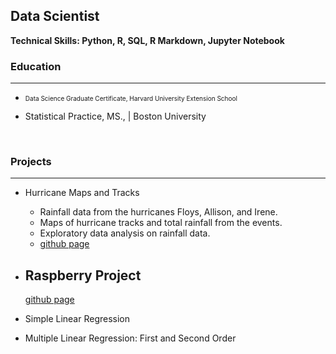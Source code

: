 ## Data Scientist
**Technical Skills: Python, R, SQL, R Markdown, Jupyter Notebook**

### Education
<hr>

+ <font size="1">Data Science Graduate Certificate, Harvard University Extension School</font>

+ Statistical Practice, MS., | Boston University

<br/>

### Projects
<hr>

  + Hurricane Maps and Tracks
      -  Rainfall data from the hurricanes Floys, Allison, and Irene.
      -  Maps of hurricane tracks and total rainfall from the events.
      -  Exploratory data analysis on rainfall data.
      - [github page](https://ampedraza.github.io/Hurricane-Maps-and-Tracks/)

  + Raspberry Project
      - 
    [github page](https://ampedraza.github.io/Raspberry/)
    
  + Simple Linear Regression
  + Multiple Linear Regression: First and Second Order


